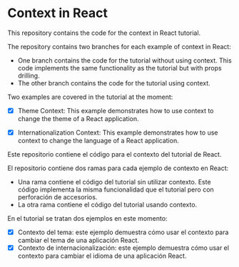 # Context in React

This repository contains the code for the context in React tutorial.

The repository contains two branches for each example of context in React:

- One branch contains the code for the tutorial without using context. This code implements the same functionality as the tutorial but with props drilling.
- The other branch contains the code for the tutorial using context.

Two examples are covered in the tutorial at the moment:

- [x] Theme Context: This example demonstrates how to use context to change the theme of a React application.
- [x] Internationalization Context: This example demonstrates how to use context to change the language of a React application.


Este repositorio contiene el código para el contexto del tutorial de React.

El repositorio contiene dos ramas para cada ejemplo de contexto en React:

- Una rama contiene el código del tutorial sin utilizar contexto. Este código implementa la misma funcionalidad que el tutorial pero con perforación de accesorios.
- La otra rama contiene el código del tutorial usando contexto.

En el tutorial se tratan dos ejemplos en este momento:

- [x] Contexto del tema: este ejemplo demuestra cómo usar el contexto para cambiar el tema de una aplicación React.
- [x] Contexto de internacionalización: este ejemplo demuestra cómo usar el contexto para cambiar el idioma de una aplicación React.